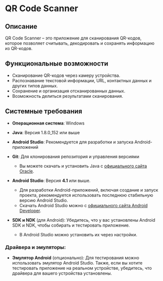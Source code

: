 # QR Code Scanner

## Описание
QR Code Scanner – это приложение для сканирования QR-кодов, которое позволяет считывать, декодировать и сохранять информацию из QR-кодов.

## Функциональные возможности
- Сканирование QR-кодов через камеру устройства.
- Распознавание текстовой информации, URL, контактных данных и других типов данных.
- Сохранение и организация отсканированных данных.
- Возможность делиться результатами сканирования.

## Системные требования
- **Операционная система**: Windows
- **Java**: Версия 1.8.0_152 или выше
- **Android Studio**: Рекомендуется для разработки и запуска Android-приложений
- **Git**: Для клонирования репозитория и управления версиями
  - Вы можете скачать и установить Java с [официального сайта Oracle](https://www.oracle.com/java/technologies/javase/javase-jdk8-downloads.html).

- **Android Studio**: Версия **4.1** или выше.
  - Для разработки Android-приложений, включая создание и запуск проекта, рекомендуется использовать последнюю стабильную версию Android Studio.
  - Скачать Android Studio можно с [официального сайта Android Developer](https://developer.android.com/studio).

- **SDK и NDK** (для Android): Убедитесь, что у вас установлены Android SDK и NDK, чтобы собирать и тестировать приложение.
  - В Android Studio можно установить их через настройки.

### Драйвера и эмуляторы:
- **Эмулятор Android** (опционально): Для тестирования можно использовать эмулятор Android Studio. Также, если вы хотите тестировать приложение на реальном устройстве, убедитесь, что драйвера для вашего устройства установлены.
